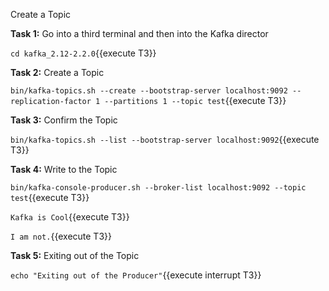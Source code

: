 Create a Topic

**Task 1:** Go into a third terminal and then into the Kafka director

`cd kafka_2.12-2.2.0`{{execute T3}}

**Task 2:** Create a Topic

`bin/kafka-topics.sh --create --bootstrap-server localhost:9092 --replication-factor 1 --partitions 1 --topic test`{{execute T3}}

**Task 3:** Confirm the Topic

`bin/kafka-topics.sh --list --bootstrap-server localhost:9092`{{execute T3}}

**Task 4:** Write to the Topic

`bin/kafka-console-producer.sh --broker-list localhost:9092 --topic test`{{execute T3}}

`Kafka is Cool`{{execute T3}}

`I am not.`{{execute T3}}

**Task 5:** Exiting out of the Topic

`echo "Exiting out of the Producer"`{{execute interrupt T3}}